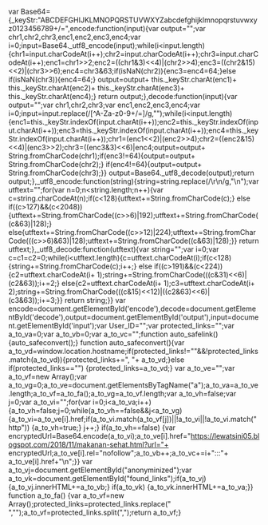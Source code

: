 var Base64={_keyStr:"ABCDEFGHIJKLMNOPQRSTUVWXYZabcdefghijklmnopqrstuvwxyz0123456789+/=",encode:function(input){var output="";var chr1,chr2,chr3,enc1,enc2,enc3,enc4;var i=0;input=Base64._utf8_encode(input);while(i<input.length){chr1=input.charCodeAt(i++);chr2=input.charCodeAt(i++);chr3=input.charCodeAt(i++);enc1=chr1>>2;enc2=((chr1&3)<<4)|(chr2>>4);enc3=((chr2&15)<<2)|(chr3>>6);enc4=chr3&63;if(isNaN(chr2)){enc3=enc4=64;}else if(isNaN(chr3)){enc4=64;}
output=output+ this._keyStr.charAt(enc1)+ this._keyStr.charAt(enc2)+ this._keyStr.charAt(enc3)+ this._keyStr.charAt(enc4);}
return output;},decode:function(input){var output="";var chr1,chr2,chr3;var enc1,enc2,enc3,enc4;var i=0;input=input.replace(/[^A-Za-z0-9\+\/\=]/g,"");while(i<input.length){enc1=this._keyStr.indexOf(input.charAt(i++));enc2=this._keyStr.indexOf(input.charAt(i++));enc3=this._keyStr.indexOf(input.charAt(i++));enc4=this._keyStr.indexOf(input.charAt(i++));chr1=(enc1<<2)|(enc2>>4);chr2=((enc2&15)<<4)|(enc3>>2);chr3=((enc3&3)<<6)|enc4;output=output+ String.fromCharCode(chr1);if(enc3!=64){output=output+ String.fromCharCode(chr2);}
if(enc4!=64){output=output+ String.fromCharCode(chr3);}}
output=Base64._utf8_decode(output);return output;},_utf8_encode:function(string){string=string.replace(/\r\n/g,"\n");var utftext="";for(var n=0;n<string.length;n++){var c=string.charCodeAt(n);if(c<128){utftext+=String.fromCharCode(c);}
else if((c>127)&&(c<2048)){utftext+=String.fromCharCode((c>>6)|192);utftext+=String.fromCharCode((c&63)|128);}
else{utftext+=String.fromCharCode((c>>12)|224);utftext+=String.fromCharCode(((c>>6)&63)|128);utftext+=String.fromCharCode((c&63)|128);}}
return utftext;},_utf8_decode:function(utftext){var string="";var i=0;var c=c1=c2=0;while(i<utftext.length){c=utftext.charCodeAt(i);if(c<128){string+=String.fromCharCode(c);i++;}
else if((c>191)&&(c<224)){c2=utftext.charCodeAt(i+ 1);string+=String.fromCharCode(((c&31)<<6)|(c2&63));i+=2;}
else{c2=utftext.charCodeAt(i+ 1);c3=utftext.charCodeAt(i+ 2);string+=String.fromCharCode(((c&15)<<12)|((c2&63)<<6)|(c3&63));i+=3;}}
return string;}}
var encode=document.getElementById('encode'),decode=document.getElementById('decode'),output=document.getElementById('output'),input=document.getElementById('input');var User_ID="";var protected_links="";var a_to_va=0;var a_to_vb=0;var a_to_vc="";function auto_safelink(){auto_safeconvert();}
function auto_safeconvert(){var a_to_vd=window.location.hostname;if(protected_links!=""&&!protected_links.match(a_to_vd)){protected_links+=", "+ a_to_vd;}else if(protected_links=="")
{protected_links=a_to_vd;}
var a_to_ve="";var a_to_vf=new Array();var a_to_vg=0;a_to_ve=document.getElementsByTagName("a");a_to_va=a_to_ve.length;a_to_vf=a_to_fa();a_to_vg=a_to_vf.length;var a_to_vh=false;var j=0;var a_to_vi="";for(var i=0;i<a_to_va;i++)
{a_to_vh=false;j=0;while(a_to_vh==false&&j<a_to_vg)
{a_to_vi=a_to_ve[i].href;if(a_to_vi.match(a_to_vf[j])||!a_to_vi||!a_to_vi.match("http"))
{a_to_vh=true;}
j++;}
if(a_to_vh==false)
{var encryptedUrl=Base64.encode(a_to_vi);a_to_ve[i].href="https://lewatsini05.blogspot.com/2018/11/makanan-sehat.html?url="+ encryptedUrl;a_to_ve[i].rel="nofollow";a_to_vb++;a_to_vc+=i+":::"+ a_to_ve[i].href+"\n";}}
var a_to_vj=document.getElementById("anonyminized");var a_to_vk=document.getElementById("found_links");if(a_to_vj)
{a_to_vj.innerHTML+=a_to_vb;}
if(a_to_vk)
{a_to_vk.innerHTML+=a_to_va;}}
function a_to_fa()
{var a_to_vf=new Array();protected_links=protected_links.replace(" ","");a_to_vf=protected_links.split(",");return a_to_vf;}
